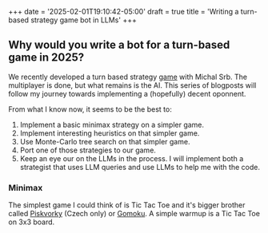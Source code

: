 +++
date = '2025-02-01T19:10:42-05:00'
draft = true
title = 'Writing a turn-based strategy game bot in LLMs'
+++

## Why would you write a bot for a turn-based game in 2025? 
We recently developed a turn based strategy [game](https://martians-nine.vercel.app) with Michal Srb. The multiplayer is done, but what remains is the AI. This series of blogposts will follow my journey towards implementing a (hopefully) decent oponnent. 

From what I know now, it seems to be the best to:
1) Implement a basic minimax strategy on a simpler game.
2) Implement interesting heuristics on that simpler game. 
3) Use Monte-Carlo tree search on that simpler game.
4) Port one of those strategies to our game.
5) Keep an eye our on the LLMs in the process. I will implement both a strategist that uses LLM queries and use LLMs to help me with the code. 

### Minimax
The simplest game I could think of is Tic Tac Toe and it's bigger brother called [Piskvorky](https://cs.wikipedia.org/wiki/Piškvorky) (Czech only) or [Gomoku](https://en.wikipedia.org/wiki/Gomoku). A simple warmup is a Tic Tac Toe on 3x3 board. 


